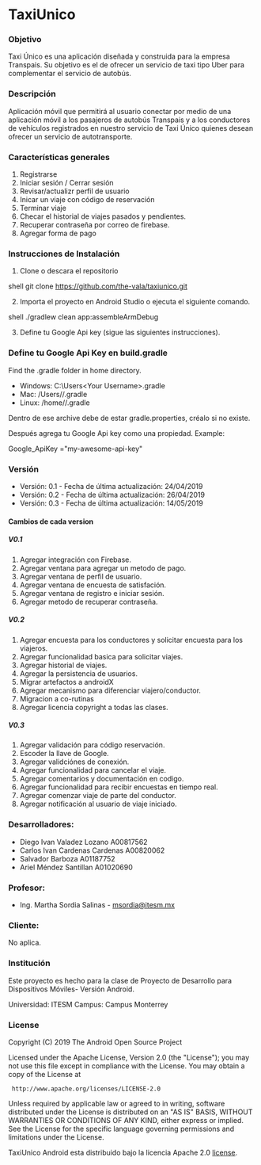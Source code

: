 # TaxiUnico

### Objetivo
Taxi Único es una aplicación diseñada y construida para la empresa Transpais. Su objetivo es el de ofrecer un servicio de taxi tipo Uber para complementar el servicio de autobús.

### Descripción
Aplicación móvil que permitirá al	usuario	conectar por medio de una	aplicación móvil a los pasajeros de	autobús Transpais	y a	los conductores de vehículos registrados en nuestro	servicio de Taxi Único quienes desean	ofrecer	un servicio	de autotransporte.

### Características generales
1. Registrarse
2. Iniciar sesión / Cerrar sesión
3. Revisar/actualizr perfil de usuario
4. Inicar un viaje con código de reservación
5. Terminar viaje
6. Checar el historial de viajes pasados y pendientes.
7. Recuperar contraseña por correo de firebase.
8. Agregar forma de pago

### Instrucciones de Instalación

1. Clone o descara el repositorio

  shell
  git clone https://github.com/the-vala/taxiunico.git
  

2. Importa el proyecto en Android Studio o ejecuta el siguiente comando.

  shell
  ./gradlew clean app:assembleArmDebug
  
3. Define tu Google Api key (sigue las siguientes instrucciones).

### Define tu Google Api Key en build.gradle
Find the .gradle folder in home directory.

* Windows: C:\Users\<Your Username>\.gradle
* Mac: /Users/<Your Username>/.gradle
* Linux: /home/<Your Username>/.gradle

Dentro de ese archive debe de estar gradle.properties, créalo si no existe.

Después agrega tu Google Api key como una propiedad. Example:

Google_ApiKey ="my-awesome-api-key"



### Versión
* Versión: 0.1 - Fecha de última actualización: 24/04/2019
* Versión: 0.2 - Fecha de última actualización: 26/04/2019
* Versión: 0.3 - Fecha de última actualización: 14/05/2019

#### Cambios de cada version
##### V0.1
1. Agregar integración con Firebase.
2. Agregar ventana para agregar un metodo de pago.
3. Agregar ventana de perfil de usuario.
4. Agregar ventana de encuesta de satisfación. 
5. Agregar ventana de registro e iniciar sesión.
6. Agregar metodo de recuperar contraseña.
##### V0.2
1. Agregar encuesta para los conductores y solicitar encuesta para los viajeros.
2. Agregar funcionalidad basica para solicitar viajes.
3. Agregar historial de viajes.
4. Agregar la persistencia de usuarios.
5. Migrar artefactos a androidX
6. Agregar mecanismo para diferenciar viajero/conductor.
7. Migracion a co-rutinas
8. Agregar licencia copyright a todas las clases.
##### V0.3
1. Agregar validación para código reservación.
2. Escoder la llave de Google.
3. Agregar validciónes de conexión.
4. Agregar funcionalidad para cancelar el viaje.
5. Agregar comentarios y documentación en codigo.
6. Agregar funcionalidad para recibir encuestas en tiempo real.
7. Agregar comenzar viaje de parte del conductor.
8. Agregar notificación al usuario de viaje iniciado.

### Desarrolladores:

* Diego Ivan Valadez Lozano A00817562 
* Carlos Ivan Cardenas Cardenas A00820062 
* Salvador Barboza A01187752 
* Ariel Méndez Santillan A01020690

### Profesor:

* Ing. Martha Sordia Salinas - msordia@itesm.mx

### Cliente:

No aplica.

### Institución

Este proyecto es hecho para la clase de Proyecto de Desarrollo para Dispositivos Móviles- Versión Android.

Universidad: ITESM
Campus: Campus Monterrey

### License

Copyright (C) 2019 The Android Open Source Project

Licensed under the Apache License, Version 2.0 (the "License");
you may not use this file except in compliance with the License.
You may obtain a copy of the License at

     http://www.apache.org/licenses/LICENSE-2.0

Unless required by applicable law or agreed to in writing, software
distributed under the License is distributed on an "AS IS" BASIS,
WITHOUT WARRANTIES OR CONDITIONS OF ANY KIND, either express or implied.
See the License for the specific language governing permissions and
limitations under the License.
 
 TaxiUnico Android esta distribuido bajo la licencia Apache 2.0 [license](LICENSE).
